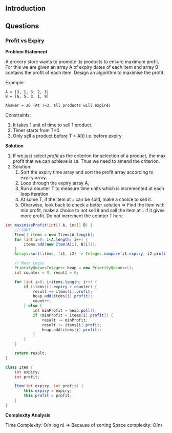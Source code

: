 ## Introduction



## Questions
### Profit vs Expiry

**Problem Statement**

A grocery store wants to promote its products to ensure maximum profit. For this we are given an array A of expiry dates of each item and array B contains the profit of each item.
Design an algorithm to maximise the profit.

Example: 
```
A = [3, 1, 3, 2, 3]
B = [6, 5, 3, 1, 9]

Answer = 20 (At T=3, all products will expire)
```

Constraints:
1. It takes 1 unit of time to sell 1 product. 
2. Timer starts from T=0
3. Only sell a product before T < A[i] i.e. before expiry

**Solution**
1. If we just select *profit* as the criterion for selection of a product, the max profit that we can achieve is `18`. Thus we need to amend the criterion.
2. Solution:
	1. Sort the expiry time array and sort the profit array according to expiry array.
	2. Loop through the expiry array A, 
	3. Run a counter T to measure time units which is incremented at each loop iteration
	4. At some T, if the item at `i` can be sold, make a choice to sell it.
	5. Otherwise, look back to check a better solution => Find the item with min profit, make a choice to not sell it and sell the item at `i` if it gives more profit. Do not increment the counter `T` here.

```java
int maximiseProfit(int[] A, int[] B) {
	// SORT
	Item[] items = new Items[A.length];
	for (int i=0; i<A.length; i++) {
		items.add(new Item(A[i], B[i]));
	}
	Arrays.sort(items, (i1, i2) -> Integer.compare(i1.expiry, i2.profit)); 

	// Main Logic
	PriorityQueue<Integer> heap = new PriorityQueue<>();
	int counter = 0, result = 0;

	for (int i=0; i<items.length; i++) {
		if (items[i].expiry > counter) {
			result += items[i].profit;
			heap.add(items[i].profit);
			count++;
		} else {
			int minProfit = heap.poll();
			if (minProfit < items[i].profit]) {
				result -= minProfit;
				result += items[i].profit;
				heap.add(items[i].profit);
			}
		}
	}

	return result;
}

class Item {
	int expiry;
	int profit;

	Item(int expiry, int profit) {
		this.expiry = expiry;
		this.profit = profit;
	}
}
```

**Complexity Analysis**

Time Complexity: O(n log n) => Because of sorting
Space complexity: O(n)